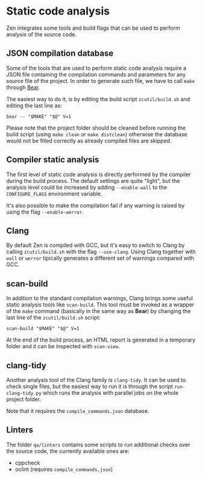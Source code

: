Static code analysis
====================

Zen integrates some tools and build flags that can be used to perform analysis of the source code.

JSON compilation database
-----------------

Some of the tools that are used to perform static code analysis require a JSON file containing the compilation commands and parameters for any source file of the project. In order to generate such file, we have to call `make` through [Bear](https://github.com/rizsotto/Bear).

The easiest way to do it, is by editing the build script `zcutil/build.sh` and editing the last line as:

```
bear -- "$MAKE" "$@" V=1
```

Please note that the project folder should be cleaned before running the build script (using `make clean` or `make distclean`) otherwise the database would not be filled correctly as already compiled files are skipped.

Compiler static analysis
-----------------

The first level of static code analysis is directly performed by the compiler during the build process. The default settings are quite "light", but the analysis level could be increased by adding `--enable-wall` to the `CONFIGURE_FLAGS` environment variable.

It's also possible to make the compilation fail if any warning is raised by using the flag `--enable-werror`.

Clang
-----------------
By default Zen is compiled with GCC, but it's easy to switch to Clang by calling `zcutil/build.sh` with the flag `--use-clang`. Using Clang together with `wall` or `werror` tipically generates a different set of warnings compared with GCC.

scan-build
-----------------
In addition to the standard compilation warnings, Clang brings some useful static analysis tools like `scan-build`. This tool must be invoked as a wrapper of the `make` command (basically in the same way as **Bear**) by changing the last line of the `zcutil/build.sh` script:

```
scan-build "$MAKE" "$@" V=1
```

At the end of the build process, an HTML report is generated in a temporary folder and it can be inspected with `scan-view`.

clang-tidy
-----------------
Another analysis tool of the Clang family is `clang-tidy`. It can be used to check single files, but the easiest way to run it is through the script `run-clang-tidy.py` which runs the analysis with parallel jobs on the whole project folder.

Note that it requires the `compile_commands.json` database.

Linters
-----------------
The folder `qa/linters` contains some scripts to run additional checks over the source code, the currently available ones are:

- cppcheck
- oclint (requires `compile_commands.json`)
